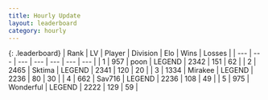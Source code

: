 ```yaml
---
title: Hourly Update
layout: leaderboard
category: hourly
---
```


{: .leaderboard}
| Rank | LV | Player | Division | Elo | Wins | Losses |
| --- | --- | --- | --- | --- | --- | --- |
| <span data-change="0">1</span> | 957 | <span title="ID: 540690">poon</span> | LEGEND | <span data-change="0">2342</span> | <span data-change="0">151</span> | <span data-change="0">62</span> |
| <span data-change="0">2</span> | 2465 | <span title="ID: 353063">Sktima</span> | LEGEND | <span data-change="0">2341</span> | <span data-change="0">120</span> | <span data-change="0">20</span> |
| <span data-change="0">3</span> | 1334 | <span title="ID: 416373">Mirakee</span> | LEGEND | <span data-change="0">2236</span> | <span data-change="0">80</span> | <span data-change="0">30</span> |
| <span data-change="0">4</span> | 662 | <span title="ID: 556277">Sav716</span> | LEGEND | <span data-change="0">2236</span> | <span data-change="0">108</span> | <span data-change="0">49</span> |
| <span data-change="0">5</span> | 975 | <span title="ID: 692745">Wonderful</span> | LEGEND | <span data-change="-12">2222</span> | <span data-change="1">129</span> | <span data-change="1">59</span> |